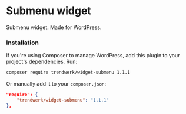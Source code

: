 Submenu widget
====

Submenu widget. Made for WordPress.

### Installation
If you're using Composer to manage WordPress, add this plugin to your project's dependencies. Run:
```sh
composer require trendwerk/widget-submenu 1.1.1
```

Or manually add it to your `composer.json`:
```json
"require": {
	"trendwerk/widget-submenu": "1.1.1"
},
```
